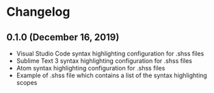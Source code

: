 # Changelog

## 0.1.0 (December 16, 2019)

- Visual Studio Code syntax highlighting configuration for .shss files
- Sublime Text 3 syntax highlighting configuration for .shss files
- Atom syntax highlighting configuration for .shss files
- Example of .shss file which contains a list of the syntax highlighting scopes
